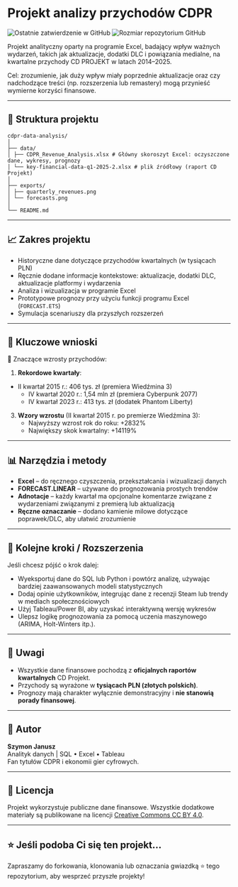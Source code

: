 # Projekt analizy przychodów CDPR

![Ostatnie zatwierdzenie w GitHub](https://img.shields.io/github/last-commit/szymon-janusz/cdpr-data-analysis?style=flat-square)
![Rozmiar repozytorium GitHub](https://img.shields.io/github/repo-size/szymon-janusz/cdpr-data-analysis?style=flat-square)

Projekt analityczny oparty na programie Excel, badający wpływ ważnych wydarzeń, takich jak aktualizacje, dodatki DLC i powiązania medialne, na kwartalne przychody CD PROJEKT w latach 2014–2025. 

Cel: zrozumienie, jak duży wpływ miały poprzednie aktualizacje oraz czy nadchodzące treści (np. rozszerzenia lub remastery) mogą przynieść wymierne korzyści finansowe.

---

## 📁 Struktura projektu
```
cdpr-data-analysis/
│
├── data/
│ ├── CDPR_Revenue_Analysis.xlsx # Główny skoroszyt Excel: oczyszczone dane, wykresy, prognozy
│ └── key-financial-data-q1-2025-2.xlsx # plik źródłowy (raport CD Projekt)
│
├── exports/
│ ├── quarterly_revenues.png
│ └── forecasts.png
│
└── README.md
```
---

## 📈 Zakres projektu

- Historyczne dane dotyczące przychodów kwartalnych (w tysiącach PLN)
- Ręcznie dodane informacje kontekstowe: aktualizacje, dodatki DLC, aktualizacje platformy i wydarzenia
- Analiza i wizualizacja w programie Excel
- Prototypowe prognozy przy użyciu funkcji programu Excel (`FORECAST.ETS`)
- Symulacja scenariuszy dla przyszłych rozszerzeń

---

## 🧠 Kluczowe wnioski

📌 Znaczące wzrosty przychodów:
1. **Rekordowe kwartały**:
- II kwartał 2015 r.: 406 tys. zł (premiera Wiedźmina 3)
   - IV kwartał 2020 r.: 1,54 mln zł (premiera Cyberpunk 2077)
   - IV kwartał 2023 r.: 413 tys. zł (dodatek Phantom Liberty)
3. **Wzory wzrostu** (II kwartał 2015 r. po premierze Wiedźmina 3):
   - Najwyższy wzrost rok do roku: +2832%
   - Największy skok kwartalny: +14119% 

---

## 📊 Narzędzia i metody

- **Excel** – do ręcznego czyszczenia, przekształcania i wizualizacji danych
- **FORECAST.LINEAR** – używane do prognozowania prostych trendów
- **Adnotacje** – każdy kwartał ma opcjonalne komentarze związane z wydarzeniami związanymi z premierą lub aktualizacją
- **Ręczne oznaczanie** – dodano kamienie milowe dotyczące poprawek/DLC, aby ułatwić zrozumienie

---

## 📌 Kolejne kroki / Rozszerzenia

Jeśli chcesz pójść o krok dalej:

- Wyeksportuj dane do SQL lub Python i powtórz analizę, używając bardziej zaawansowanych modeli statystycznych
- Dodaj opinie użytkowników, integrując dane z recenzji Steam lub trendy w mediach społecznościowych
- Użyj Tableau/Power BI, aby uzyskać interaktywną wersję wykresów
- Ulepsz logikę prognozowania za pomocą uczenia maszynowego (ARIMA, Holt-Winters itp.).

---

## 📎 Uwagi

- Wszystkie dane finansowe pochodzą z **oficjalnych raportów kwartalnych** CD Projekt.
- Przychody są wyrażone w **tysiącach PLN (złotych polskich)**.
- Prognozy mają charakter wyłącznie demonstracyjny i **nie stanowią porady finansowej**.

---

## 👤 Autor

**Szymon Janusz**  
Analityk danych | SQL • Excel • Tableau  
Fan tytułów CDPR i ekonomii gier cyfrowych.

---

## 📄 Licencja

Projekt wykorzystuje publiczne dane finansowe. Wszystkie dodatkowe materiały są publikowane na licencji [Creative Commons CC BY 4.0](https://creativecommons.org/licenses/by/4.0/).

---

## ⭐️ Jeśli podoba Ci się ten projekt...

Zapraszamy do forkowania, klonowania lub oznaczania gwiazdką ⭐ tego repozytorium, aby wesprzeć przyszłe projekty!
